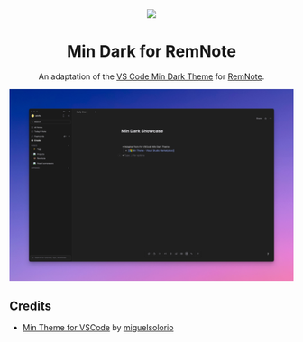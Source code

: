 <div align="center">

<img src="https://raw.githubusercontent.com/arn4v/remnote-min-dark/main/icon.png" width="140" />

# Min Dark for RemNote

An adaptation of the [VS Code Min Dark Theme](https://marketplace.visualstudio.com/items?itemName=miguelsolorio.min-theme) for [RemNote](https://remnote.com).

![](https://raw.githubusercontent.com/arn4v/remnote-min-dark/main/screenshot.jpg)

</div>

## Credits

- [Min Theme for VSCode](https://github.com/miguelsolorio/min-theme) by [miguelsolorio](https://github.com/miguelsolorio)
